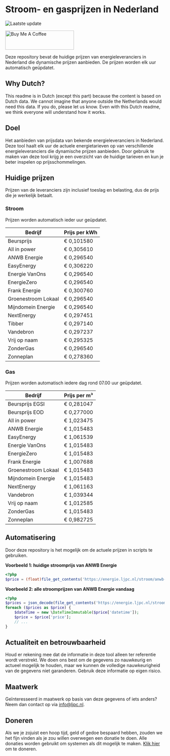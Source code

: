# Stroom- en gasprijzen in Nederland

![Laatste update](https://img.shields.io/badge/laatste%20update-2023--05--23%2020%3A00%20CET-brightgreen)

<a href="https://www.buymeacoffee.com/Lars-" target="_blank"><img src="https://cdn.buymeacoffee.com/buttons/v2/default-orange.png" alt="Buy Me A Coffee" height="60" style="height: 60px !important;width: 217px !important;" ></a>

Deze repository bevat de huidige prijzen van energieleveranciers in Nederland die dynamische prijzen aanbieden. De prijzen worden elk uur automatisch geüpdatet.

## Why Dutch?

This readme is in Dutch (except this part) because the content is based on Dutch data. We cannot imagine that anyone outside the Netherlands would need this data. If you do, please let us know. Even with this Dutch readme, we think
everyone will understand how it works.

## Doel

Het aanbieden van prijsdata van bekende energieleveranciers in Nederland. Deze tool haalt elk uur de actuele energietarieven op van verschillende energieleveranciers die dynamische prijzen aanbieden. Door gebruik te maken van deze tool
krijg je een overzicht van de huidige tarieven en kun je beter inspelen op prijsschommelingen.

## Huidige prijzen

Prijzen van de leveranciers zijn inclusief toeslag en belasting, dus de prijs die je werkelijk betaalt.

### Stroom

Prijzen worden automatisch ieder uur geüpdatet.

 Bedrijf | Prijs per kWh 
---------|---------------
Beursprijs | € 0,101580
All in power | € 0,305610
ANWB Energie | € 0,296540
EasyEnergy | € 0,306220
Energie VanOns | € 0,296540
EnergieZero | € 0,296540
Frank Energie | € 0,300760
Groenestroom Lokaal | € 0,296540
Mijndomein Energie | € 0,296540
NextEnergy | € 0,297451
Tibber | € 0,297140
Vandebron | € 0,297237
Vrij op naam | € 0,295325
ZonderGas | € 0,296540
Zonneplan | € 0,278360


### Gas

Prijzen worden automatisch iedere dag rond 07.00 uur geüpdatet.

 Bedrijf | Prijs per m³ 
---------|--------------
Beursprijs EGSI | € 0,281047
Beursprijs EOD | € 0,277000
All in power | € 1,023475
ANWB Energie | € 1,015483
EasyEnergy | € 1,061539
Energie VanOns | € 1,015483
EnergieZero | € 1,015483
Frank Energie | € 1,007688
Groenestroom Lokaal | € 1,015483
Mijndomein Energie | € 1,015483
NextEnergy | € 1,061163
Vandebron | € 1,039344
Vrij op naam | € 1,012585
ZonderGas | € 1,015483
Zonneplan | € 0,982725


## Automatisering

Door deze repository is het mogelijk om de actuele prijzen in scripts te gebruiken.

**Voorbeeld 1: huidige stroomprijs van ANWB Energie**

```php
<?php
$price = (float)file_get_contents('https://energie.ljpc.nl/stroom/anwb-energie-nu.txt');

```

**Voorbeeld 2: alle stroomprijzen van ANWB Energie vandaag**

```php
<?php
$prices = json_decode(file_get_contents('https://energie.ljpc.nl/stroom/all-in-power-vandaag.json'),true);
foreach ($prices as $price) {
    $dateTime = new \DateTimeImmutable($price['datetime']);
    $price = $price['price'];
    // ...
}
```

## Actualiteit en betrouwbaarheid

Houd er rekening mee dat de informatie in deze tool alleen ter referentie wordt verstrekt. We doen ons best om de gegevens zo nauwkeurig en actueel mogelijk te houden, maar we kunnen de volledige nauwkeurigheid van de gegevens niet
garanderen. Gebruik deze informatie op eigen risico.

## Maatwerk

Geïnteresseerd in maatwerk op basis van deze gegevens of iets anders? Neem dan contact op
via [info@ljpc.nl](mailto:info@ljpc.nl?subject=Energie%20prijzen).

## Doneren

Als we je zojuist een hoop tijd, geld of gedoe bespaard hebben, zouden we het fijn vinden als je zou willen overwegen een
donatie te doen. Alle donaties worden gebruikt om systemen als dit mogelijk te
maken. [Klik hier](https://www.buymeacoffee.com/Lars-) om te doneren.
